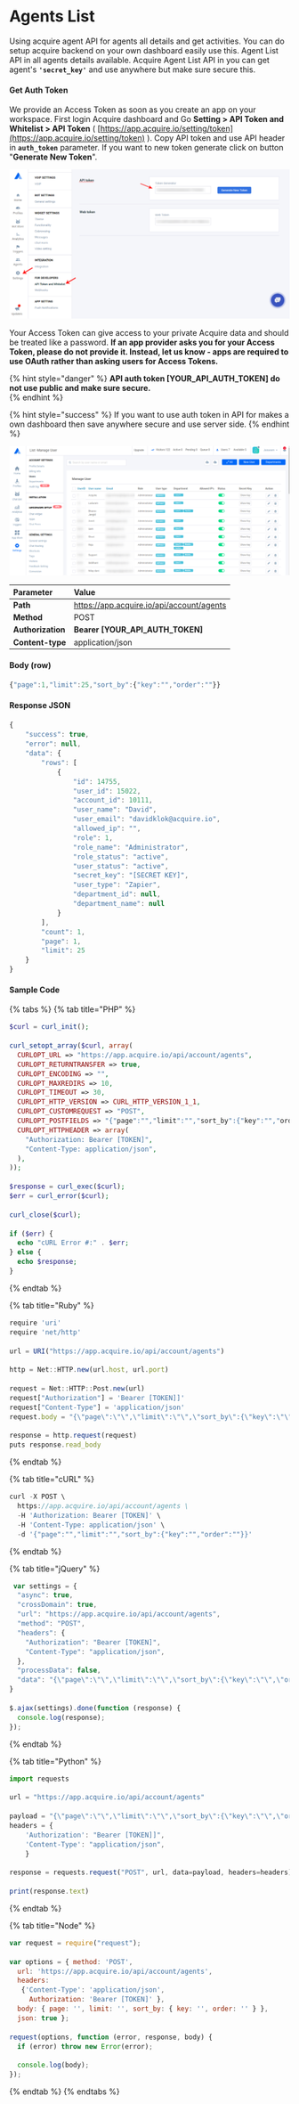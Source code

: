 # Agents List

Using acquire agent API for agents all details and get activities. You can do setup acquire backend on your own dashboard easily use this. Agent List API in all agents details available. Acquire Agent List API in you can get agent's **`'secret_key'`** and use anywhere but make sure secure this.

#### **Get Auth Token**

We provide an Access Token as soon as you create an app on your workspace. First login Acquire dashboard and Go **Setting &gt; API Token and Whitelist &gt; API Token** \( [https://app.acquire.io/setting/token](https://app.acquire.io/setting/token) \). Copy API token and use API header in **`auth_token`** parameter. If you want to new token generate click on button "**Generate New Token**".

![](../../.gitbook/assets/api-auth-token-1.png)

Your Access Token can give access to your private Acquire data and should be treated like a password. **If an app provider asks you for your Access Token, please do not provide it. Instead, let us know - apps are required to use OAuth rather than asking users for Access Tokens.**

{% hint style="danger" %}
 **API auth token  \[YOUR\_API\_AUTH\_TOKEN\]  do not use  public and make sure secure.**  
{% endhint %}

{% hint style="success" %}
If you want to use auth token in API for makes a own dashboard then save anywhere secure and use server side.
{% endhint %}

![](../../.gitbook/assets/image%20%282%29.png)

| Parameter | Value |
| :--- | :--- |
| **Path** | https://app.acquire.io/api/account/agents |
| **Method** | POST |
| **Authorization**  | **Bearer \[YOUR\_API\_AUTH\_TOKEN\]** |
| **Content-type** | application/json |

#### **Body \(**row**\)**

```javascript
{"page":1,"limit":25,"sort_by":{"key":"","order":""}}
```

#### **Response JSON**

```javascript
{
    "success": true,
    "error": null,
    "data": {
        "rows": [
            {
                "id": 14755,
                "user_id": 15022,
                "account_id": 10111,
                "user_name": "David",
                "user_email": "davidklok@acquire.io",
                "allowed_ip": "",
                "role": 1,
                "role_name": "Administrator",
                "role_status": "active",
                "user_status": "active",
                "secret_key": "[SECRET KEY]",
                "user_type": "Zapier",
                "department_id": null,
                "department_name": null
            }
        ],
        "count": 1,
        "page": 1,
        "limit": 25
    }
}

```

#### **Sample Code**

{% tabs %}
{% tab title="PHP" %}
```php
$curl = curl_init();

curl_setopt_array($curl, array(
  CURLOPT_URL => "https://app.acquire.io/api/account/agents",
  CURLOPT_RETURNTRANSFER => true,
  CURLOPT_ENCODING => "",
  CURLOPT_MAXREDIRS => 10,
  CURLOPT_TIMEOUT => 30,
  CURLOPT_HTTP_VERSION => CURL_HTTP_VERSION_1_1,
  CURLOPT_CUSTOMREQUEST => "POST",
  CURLOPT_POSTFIELDS => "{"page":"","limit":"","sort_by":{"key":"","order":""}}",
  CURLOPT_HTTPHEADER => array(
    "Authorization: Bearer [TOKEN]",
    "Content-Type: application/json",
  ),
));

$response = curl_exec($curl);
$err = curl_error($curl);

curl_close($curl);

if ($err) {
  echo "cURL Error #:" . $err;
} else {
  echo $response;
}
```
{% endtab %}

{% tab title="Ruby" %}
```javascript
require 'uri'
require 'net/http'

url = URI("https://app.acquire.io/api/account/agents")

http = Net::HTTP.new(url.host, url.port)

request = Net::HTTP::Post.new(url)
request["Authorization"] = 'Bearer [TOKEN]]'
request["Content-Type"] = 'application/json'
request.body = "{\"page\":\"\",\"limit\":\"\",\"sort_by\":{\"key\":\"\",\"order\":\"\"}}"

response = http.request(request)
puts response.read_body

```
{% endtab %}

{% tab title="cURL" %}
```javascript
curl -X POST \
  https://app.acquire.io/api/account/agents \
  -H 'Authorization: Bearer [TOKEN]' \
  -H 'Content-Type: application/json' \
  -d '{"page":"","limit":"","sort_by":{"key":"","order":""}}'
```
{% endtab %}

{% tab title="jQuery" %}
```javascript
 var settings = {
  "async": true,
  "crossDomain": true,
  "url": "https://app.acquire.io/api/account/agents",
  "method": "POST",
  "headers": {
    "Authorization": "Bearer [TOKEN]",
    "Content-Type": "application/json",
  },
  "processData": false,
  "data": "{\"page\":\"\",\"limit\":\"\",\"sort_by\":{\"key\":\"\",\"order\":\"\"}}"
}

$.ajax(settings).done(function (response) {
  console.log(response);
});
```
{% endtab %}

{% tab title="Python" %}
```javascript
import requests

url = "https://app.acquire.io/api/account/agents"

payload = "{\"page\":\"\",\"limit\":\"\",\"sort_by\":{\"key\":\"\",\"order\":\"\"}}"
headers = {
    'Authorization': "Bearer [TOKEN]]",
    'Content-Type': "application/json",
    }

response = requests.request("POST", url, data=payload, headers=headers)

print(response.text)
```
{% endtab %}

{% tab title="Node" %}
```javascript
var request = require("request");

var options = { method: 'POST',
  url: 'https://app.acquire.io/api/account/agents',
  headers: 
   {'Content-Type': 'application/json',
     Authorization: 'Bearer [TOKEN]' },
  body: { page: '', limit: '', sort_by: { key: '', order: '' } },
  json: true };

request(options, function (error, response, body) {
  if (error) throw new Error(error);

  console.log(body);
});

```
{% endtab %}
{% endtabs %}




